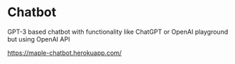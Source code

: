 # Chatbot
GPT-3 based chatbot with functionality like ChatGPT or OpenAI playground but using OpenAI API

https://maple-chatbot.herokuapp.com/